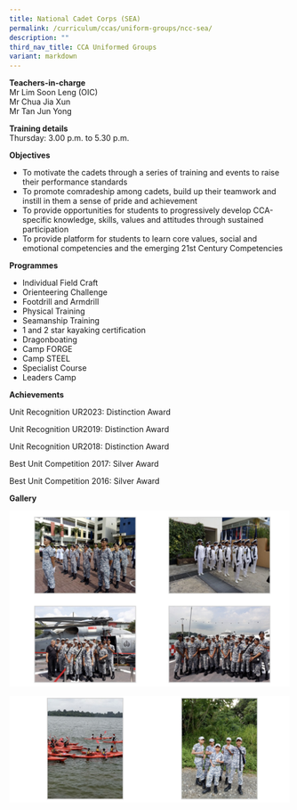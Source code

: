 ```yaml
---
title: National Cadet Corps (SEA)
permalink: /curriculum/ccas/uniform-groups/ncc-sea/
description: ""
third_nav_title: CCA Uniformed Groups
variant: markdown
---
```

**Teachers-in-charge**  
Mr Lim Soon Leng (OIC)  
Mr Chua Jia Xun <br>
Mr Tan Jun Yong

**Training details**  
Thursday: 3.00 p.m. to 5.30 p.m.

**Objectives**

*   To motivate the cadets through a series of training and events to raise their performance standards
*   To promote comradeship among cadets, build up their teamwork and instill in them a sense of pride and achievement
*   To provide opportunities for students to progressively develop CCA-specific knowledge, skills, values and attitudes through sustained participation
*   To provide platform for students to learn core values, social and emotional competencies and the emerging 21st Century Competencies

**Programmes**

*   Individual Field Craft
*   Orienteering Challenge
*   Footdrill and Armdrill
*   Physical Training
*   Seamanship Training
*   1 and 2 star kayaking certification
*   Dragonboating
*   Camp FORGE
*   Camp STEEL
*   Specialist Course
*   Leaders Camp

**Achievements** <br>

Unit Recognition UR2023: Distinction Award

Unit Recognition UR2019: Distinction Award

Unit Recognition UR2018: Distinction Award

Best Unit Competition 2017: Silver Award

Best Unit Competition 2016: Silver Award

**Gallery**

![National Cadet Corps (SEA)](/images/National%20Cadet%20Corps%20(SEA)_1.jpg)

![National Cadet Corps (SEA)](/images/National%20Cadet%20Corps%20(SEA)_2.jpg)
